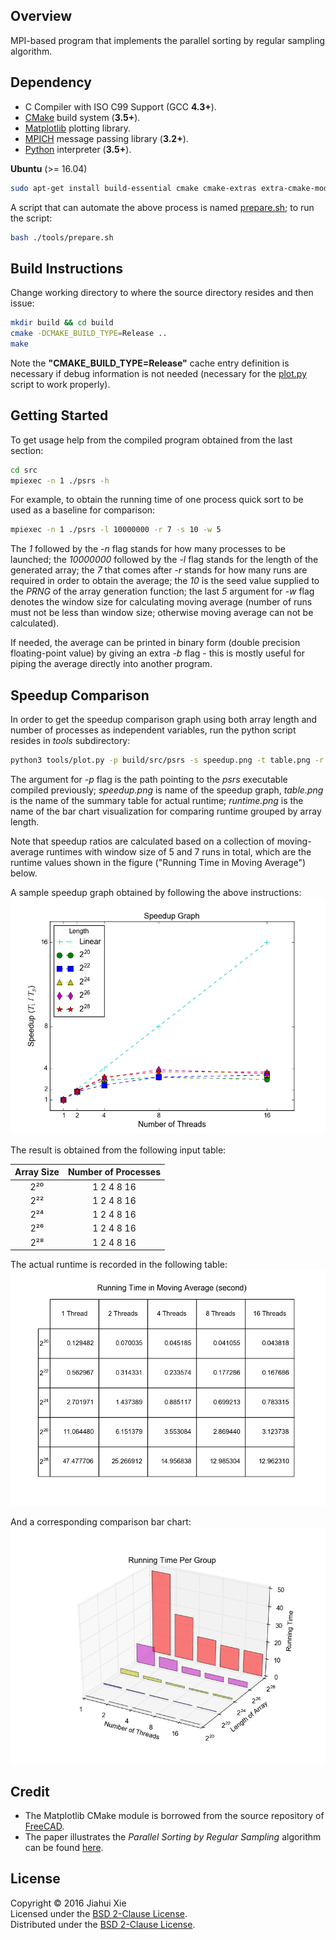 ## Overview
MPI-based program that implements the parallel sorting by regular sampling
algorithm.

## Dependency
* C Compiler with ISO C99 Support (GCC **4.3+**).
* [CMake](https://cmake.org/) build system (**3.5+**).
* [Matplotlib](http://matplotlib.org/) plotting library.
* [MPICH](http://www.mpich.org/) message passing library (**3.2+**).
* [Python](https://www.python.org/) interpreter (**3.5+**).

**Ubuntu** (>= 16.04)  
```bash
sudo apt-get install build-essential cmake cmake-extras extra-cmake-modules libmpich-dev mpich python3-matplotlib
```
A script that can automate the above process is named
[prepare.sh](./tools/prepare.sh); to run the script:
```bash
bash ./tools/prepare.sh
```

## Build Instructions
Change working directory to where the source directory resides and then issue:
```bash
mkdir build && cd build
cmake -DCMAKE_BUILD_TYPE=Release ..
make
```
Note the **"CMAKE_BUILD_TYPE=Release"** cache entry definition is necessary
if debug information is not needed (necessary for the
[plot.py](./tools/plot.py) script to work properly).

## Getting Started
To get usage help from the compiled program obtained from the last section:
```bash
cd src
mpiexec -n 1 ./psrs -h
```
For example, to obtain the running time of one process quick sort to be used as
a baseline for comparison:
```bash
mpiexec -n 1 ./psrs -l 10000000 -r 7 -s 10 -w 5
```
The *1* followed by the *-n* flag stands for how many processes to be launched;
the *10000000* followed by the *-l* flag stands for the length of the generated
array; the *7* that comes after *-r* stands for how many runs are required in
order to obtain the average; the *10* is the seed value supplied to the
*PRNG* of the array generation function; the last *5* argument for *-w*
flag denotes the window size for calculating moving average (number of runs
must not be less than window size; otherwise moving average can not be
calculated).

If needed, the average can be printed in binary form (double precision
floating-point value) by giving an extra *-b* flag - this is mostly useful for
piping the average directly into another program.


## Speedup Comparison
In order to get the speedup comparison graph using both array length and number
of processes as independent variables, run the python script resides in *tools*
subdirectory:
```bash
python3 tools/plot.py -p build/src/psrs -s speedup.png -t table.png -r runtime.png
```
The argument for *-p* flag is the path pointing to the *psrs* executable
compiled previously; *speedup.png*  is name of the speedup graph, *table.png*
is the name of the summary table for actual runtime; *runtime.png* is the name
of the bar chart visualization for comparing runtime grouped by array length.

Note that speedup ratios are calculated based on a collection of moving-average
runtimes with window size of 5 and 7 runs in total, which are the runtime
values shown in the figure ("Running Time in Moving Average") below.

A sample speedup graph obtained by following the above instructions:
![speedup](./doc/speedup.png)

The result is obtained from the following input table:

| Array Size | Number of Processes |
|:----------:|:-------------------:|
| 2²⁰        | 1 2 4 8 16          |
| 2²²        | 1 2 4 8 16          |
| 2²⁴        | 1 2 4 8 16          |
| 2²⁶        | 1 2 4 8 16          |
| 2²⁸        | 1 2 4 8 16          |

The actual runtime is recorded in the following table:
![table](./doc/table.png)

And a corresponding comparison bar chart:
![runtime](./doc/runtime.png)


## Credit
* The Matplotlib CMake module is borrowed from the source repository of
[FreeCAD](
https://github.com/FreeCAD/FreeCAD/blob/master/cMake/FindMatplotlib.cmake).
* The paper illustrates the *Parallel Sorting by Regular Sampling* algorithm
can be found [here](./doc/PSRS.pdf).


## License
Copyright © 2016 Jiahui Xie  
Licensed under the [BSD 2-Clause License][BSD2].  
Distributed under the [BSD 2-Clause License][BSD2].  

[BSD2]: https://opensource.org/licenses/BSD-2-Clause
